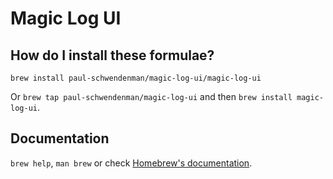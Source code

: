 # Magic Log UI

## How do I install these formulae?

`brew install paul-schwendenman/magic-log-ui/magic-log-ui`

Or `brew tap paul-schwendenman/magic-log-ui` and then `brew install magic-log-ui`.

## Documentation

`brew help`, `man brew` or check [Homebrew's documentation](https://docs.brew.sh).
